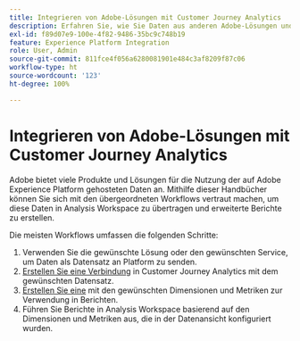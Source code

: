 ```yaml
---
title: Integrieren von Adobe-Lösungen mit Customer Journey Analytics
description: Erfahren Sie, wie Sie Daten aus anderen Adobe-Lösungen und -Services integrieren können.
exl-id: f89d07e9-100e-4f82-9486-35bc9c748b19
feature: Experience Platform Integration
role: User, Admin
source-git-commit: 811fce4f056a6280081901e484c3af8209f87c06
workflow-type: ht
source-wordcount: '123'
ht-degree: 100%

---
```


# Integrieren von Adobe-Lösungen mit Customer Journey Analytics

Adobe bietet viele Produkte und Lösungen für die Nutzung der auf Adobe Experience Platform gehosteten Daten an. Mithilfe dieser Handbücher können Sie sich mit den übergeordneten Workflows vertraut machen, um diese Daten in Analysis Workspace zu übertragen und erweiterte Berichte zu erstellen.

Die meisten Workflows umfassen die folgenden Schritte:

1. Verwenden Sie die gewünschte Lösung oder den gewünschten Service, um Daten als Datensatz an Platform zu senden.
2. [Erstellen Sie eine Verbindung](/help/connections/create-connection.md) in Customer Journey Analytics mit dem gewünschten Datensatz.
3. [Erstellen Sie eine](/help/data-views/create-dataview.md) mit den gewünschten Dimensionen und Metriken zur Verwendung in Berichten.
4. Führen Sie Berichte in Analysis Workspace basierend auf den Dimensionen und Metriken aus, die in der Datenansicht konfiguriert wurden.
